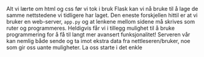 Alt vi lærte om html og css før vi tok i bruk Flask kan vi nå bruke til å lage de samme nettstedene vi tidligere har laget. Den eneste forskjellen hittil er at vi bruker en web-server, `app.py` og at lenkene mellom sidene må skrives som ruter og programmeres. Heldigvis får vi i tillegg mulighet til å bruke programmering for å få til langt mer avansert funksjonalitet! Serveren vår kan nemlig både sende og ta imot ekstra data fra nettleseren/bruker, noe som gir oss uante muligheter. La oss starte i det enkle